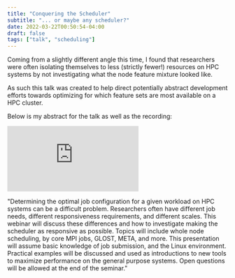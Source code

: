 ```yaml
---
title: "Conquering the Scheduler"
subtitle: "... or maybe any scheduler?"
date: 2022-03-22T00:50:54-04:00
draft: false
tags: ["talk", "scheduling"]
---
```


Coming from a slightly different angle this time, I found that researchers were often isolating themselves to less (strictly fewer!) resources on HPC systems by not investigating what the node feature mixture looked like.

As such this talk was created to help direct potentially abstract development efforts towards optimizing for which feature sets are most available on a HPC cluster.

Below is my abstract for the talk as well as the recording:

<iframe src="https://www.youtube.com/embed/lPsp97ZGoF8" title="YouTube video player" frameborder="0" allow="accelerometer; autoplay; clipboard-write; encrypted-media; gyroscope; picture-in-picture" allowfullscreen></iframe>

"Determining the optimal job configuration for a given workload on HPC systems can be a difficult problem. Researchers often have different job needs, different responsiveness requirements, and different scales. This webinar will discuss these differences and how to investigate making the scheduler as responsive as possible. Topics will include whole node scheduling, by core MPI jobs, GLOST, META, and more. This presentation will assume basic knowledge of job submission, and the Linux environment. Practical examples will be discussed and used as introductions to new tools to maximize performance on the general purpose systems. Open questions will be allowed at the end of the seminar."
